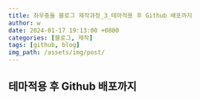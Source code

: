 ```yaml
---
title: 좌우충돌 블로그 제작과정_3_테마적용 후 Github 배포까지
author: w
date: 2024-01-17 19:13:00 +0800
categories: [블로그, 제작]
tags: [github, blog]
img_path: /assets/img/post/
---
```


## 테마적용 후 Github 배포까지
